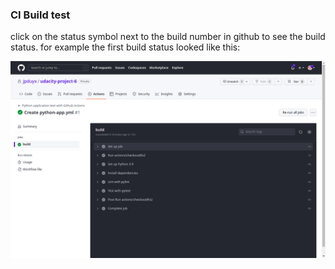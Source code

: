 

### CI Build test

click on the status symbol next to the build number in github to see the build status. for example the first build status looked like this:


![build succesfull](doc/githubactions_tests_passed.png?raw=true "test results view in github actions")

